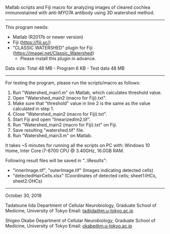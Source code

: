 
Matlab scripts and Fiji macro for analyzing images of cleared cochlea immunostained with anti-MYO7A antibody using 3D watershed method.
_____________________________________________________________________________________________

This program needs:
  - Matlab (R2017b or newer version)
  - Fiji (https://fiji.sc/)
  - "CLASSIC WATERSHED" plugin for Fiji (https://imagej.net/Classic_Watershed) 
    * Please install this plugin in advance. 

Data size:
  Total          48 MB
    - Program     6 KB
    - Test data  48 MB
_____________________________________________________________________________________________

For testing the program, please run the scripts/macro as follows:
  1. Run "Watershed_main1.m" on Matlab, which calculates threshold value.
  2. Open "Watershed_main2 (macro for Fiji).txt".
  3. Make sure that "threshold" value in line 2 is the same as the value calculated in step 1.
  4. Close "Watershed_main2 (macro for Fiji).txt".
  5. Start Fiji and open "linearizedIm2.tif".
  6. Run "Watershed_main2 (macro for Fiji).txt" on Fiji.
  7. Save resulting "watershed.tif" file.
  8. Run "Watershed_main3.m" on Matlab.

It takes ~5 minutes for running all the scripts on PC with:
   Windows 10 Home,
   Inter Core i7-6700 CPU @ 3.40GHz,
   16.0GB RAM.

Following result files will be saved in "..\Results":
  - "innerImage.tif", "outerImage.tif"   (Images indicating detected cells)
  - "detectedHairCells.xlsx"       (Coordinates of detected cells; sheet1:IHCs, sheet2:OHCs)
_____________________________________________________________________________________________

October 30, 2018

Tadatsune Iida
Department of Cellular Neurobiology,
Graduate School of Medicine, University of Tokyo
Email: tadiida@m.u-tokyo.ac.jp

Shigeo Okabe
Department of Cellular Neurobiology,
Graduate School of Medicine, University of Tokyo
Email: okabe@m.u-tokyo.ac.jp